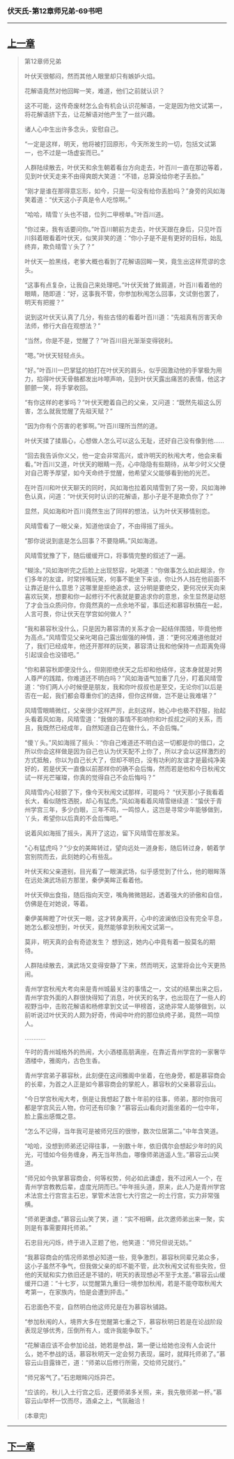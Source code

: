 ### 伏天氏-第12章师兄弟-69书吧

--------
[上一章](./2e800ebc755e77d62b5602125b9e439b.md)
--------


>
>
>
>第12章师兄弟
>
>叶伏天很郁闷，然而其他人眼里却只有嫉妒火焰。
>
>花解语竟然对他回眸一笑，难道，他们之前就认识？
>
>这不可能，这传奇废材怎么会有机会认识花解语，一定是因为他文试第一，将花解语挤下去，让花解语对他产生了一丝兴趣。
>
>诸人心中生出许多念头，安慰自己。
>
>“一定是这样，明天，他将被打回原形，今天所发生的一切，包括文试第一，也不过是一场虚妄而已。”
>
>人群陆续散去，叶伏天和余生朝着看台方向走去，叶百川一直在那边等着，见到叶伏天走来不由得爽朗大笑道：“不错，总算没给你老子丢脸。”
>
>“刚才是谁在那得意忘形，如今，只是一句没有给你丢脸吗？”身旁的风如海笑着道：“伏天这小子真是令人吃惊啊。”
>
>“哈哈，晴雪丫头也不错，位列二甲榜单。”叶百川道。
>
>“你过来，我有话要问你。”叶百川朝前方走去，叶伏天跟在身后，只见叶百川斜着眼看着叶伏天，似笑非笑的道：“你小子是不是有更好的目标，始乱终弃，欺负晴雪丫头了？”
>
>叶伏天一脸黑线，老爹大概也看到了花解语回眸一笑，竟生出这样荒谬的念头。
>
>“这事有点复杂，让我自己来处理吧。”叶伏天耸了耸肩道，叶百川看着他的眼睛，随即道：“好，这事我不管，你参加秋闱怎么回事，文试倒也罢了，明天有把握？”
>
>说到这叶伏天认真了几分，有些古怪的看着叶百川道：“先祖真有厉害天命法师，修行大自在观想法？”
>
>“当然，你是不是，觉醒了？”叶百川目光渐渐变得锐利。
>
>“嗯。”叶伏天轻轻点头。
>
>“好。”叶百川一巴掌猛的拍打在叶伏天的肩头，似乎因激动他的手掌极为用力，掐得叶伏天骨骼都发出咔嚓声响，见到叶伏天露出痛苦的表情，他这才颤颤一笑，将手掌收回。
>
>“有你这样的老爹吗？”叶伏天瞪着自己的父亲，又问道：“既然先祖这么厉害，怎么就我觉醒了先祖天赋？”
>
>“因为你有个厉害的老爹啊。”叶百川理所当然的道。
>
>叶伏天揉了揉眉心，心想做人怎么可以这么无耻，还好自己没有像到他……
>
>“回去我告诉你义父，他一定会非常高兴，或许明天的秋闱大考，他会来看看。”叶百川又道，叶伏天的眼睛一亮，心中隐隐有些期待，从年少时义父便对自己寄予厚望，如今天命终于觉醒，他希望义父能够看到他的光芒。
>
>在叶百川和叶伏天聊天的同时，风如海也拉着风晴雪到了另一旁，风如海神色认真，问道：“叶伏天何时认识的花解语，那小子是不是欺负你了？”
>
>显然，风如海和叶百川竟然生出了同样的想法，认为叶伏天移情别恋。
>
>风晴雪看了一眼父亲，知道他误会了，不由得摇了摇头。
>
>“那你说说到底是怎么回事？不要隐瞒。”风如海道。
>
>风晴雪犹豫了下，随后缓缓开口，将事情完整的叙述了一遍。
>
>“糊涂。”风如海听完之后脸上出现怒容，叱喝道：“你做事怎么如此糊涂，你们多年的友谊，时常拌嘴玩笑，何事不能坐下来谈，你让外人挡在他前面不让靠近是什么意思？这哪里是拒绝追求，这分明是要绝交，更何况伏天向来喜欢玩笑，想要和你一起修行不代表就是要追求你的意思，余生显然是动怒了才会当众质问你，你竟然真的一点余地不留，事后还和慕容秋搞在一起，人言可畏，你让伏天在学宫如何做人？”
>
>“我和慕容秋没什么，只是因为慕容清的关系才会一起结伴围猎，毕竟他修为高点。”风晴雪见父亲叱喝自己露出倔强的神情，道：“更何况难道他就对了，我们已经成年，他还开那样的玩笑，慕容清让我和他保持一点距离免得引起误会也没错吧。”
>
>“你和慕容秋即便没什么，但刚拒绝伏天之后却和他结伴，这本身就是对男人尊严的践踏，你难道还不明白吗？”风如海语气加重了几分，盯着风晴雪道：“你们两人小时候便是朋友，我和你叶叔叔也是至交，无论你们以后是否在一起，我们都会尊重你们的选择，但你这样做，岂不是让我难堪？”
>
>风晴雪眼睛微红，父亲很少这样严厉，此刻这样，她心中也极不舒服，抬起头看着风如海，风晴雪道：“我做的事情不影响你和叶叔叔之间的关系，而且，我既然已经成年，自然知道自己在做什么，不会后悔。”
>
>“傻丫头。”风如海摇了摇头：“你自己难道还不明白这一切都是你的借口，之所以你会这样做是因为自己也认为伏天配不上你了，所以才会以这样激烈的方式抵触，你以为自己长大了，但却不明白，没有功利的友谊才是最纯净美好的，若是伏天一直像以前那样你的确不会后悔，然而若是他和今日秋闱文试一样光芒璀璨，你真的觉得自己不会后悔吗？”
>
>风晴雪内心轻颤了下，像今天秋闱文试那样，可能吗？
>“伏天那小子我看着长大，看似随性洒脱，却心有猛虎。”风如海看着风晴雪继续道：“蛰伏于青州学宫三年，多少白眼，三年不鸣，一鸣惊人，这岂是寻常少年能够做到，丫头，希望你以后真的不会后悔吧。”
>
>说着风如海摇了摇头，离开了这边，留下风晴雪在那发呆。
>
>“心有猛虎吗？”少女的美眸转过，望向远处一道身影，随后转过身，朝着学宫别院而去，此刻她的心有些乱。
>
>叶伏天和父亲道别，目光看了一眼演武场，似乎感觉到了什么，他的眼眸落在远处演武场前方那里，秦伊美眸正看着他。
>
>叶伏天伸出食指，随后指向天空，嘴角微微翘起，透着强大的骄傲和自信，仿佛是在对她说，等着。
>
>秦伊美眸瞪了叶伏天一眼，这才转身离开，心中的波澜依旧没有完全平息，她怎么都没想到，叶伏天，竟然能够拿到秋闱文试第一。
>
>莫非，明天真的会有奇迹发生？
>想到这，她内心中竟有着一股莫名的期待。
>
>人群陆续散去，演武场又变得安静了下来，然而明天，这里将会比今天更热闹。
>
>青州学宫秋闱大考向来是青州城最关注的事情之一，文试的结果出来之后，青州学宫外面的人群很快得知了消息，叶伏天的名字，也出现在了一些人的视野当中，击败花解语和杨修拿到文试一甲榜首，这绝非常人能够做到，以前听说过叶伏天的人颇为好奇，传闻中叶府的那位纨绔子弟，竟然一鸣惊人。
>
>…………
>
>午时的青州城格外的热闹，大小酒楼高朋满座，在靠近青州学宫的一家奢华酒楼中，雅阁内，古色生香。
>
>青州学宫弟子慕容秋，此刻便在这间雅阁中坐着，在他身旁，都是慕容商会的长辈，为首之人正是如今慕容商会的掌舵人，慕容秋的父亲慕容云山。
>
>“今日学宫秋闱大考，倒是让我想起了数十年前的往事，师弟，那时你我可都是学宫风云人物，你可还有印象？”慕容云山看向对面坐着的一位中年，脸上露出感慨之意。
>
>“怎么不记得，当年我可是被师兄压的很惨，数次位居第二。”中年含笑道。
>
>“哈哈，没想到师弟还记得往事，一别数十年，依旧偶尔会想起少年时的风光，可惜如今俗务缠身，再无当年热血，哪像师弟逍遥人生。”慕容云山笑道。
>
>“师兄如今执掌慕容商会，何等权势，何必如此谦虚，我不过闲人一个，在青州学宫教教后辈，虚度光阴而已。”中年摇头道，原来，此人乃是青州学宫术法宫土行宫宫主石忠，掌管术法宫七大行宫之一的土行宫，实力非常强横。
>
>“师弟更谦虚。”慕容云山笑了笑，道：“实不相瞒，此次邀师弟出来一聚，实则是有事需要拜托师弟。”
>
>石忠目光闪烁，终于进入正题了他，他笑道：“师兄但说无妨。”
>
>“我慕容商会的情况师弟想必知道一些，竞争激烈，慕容秋同辈兄弟众多，这小子虽然不争气，但我做父亲的却不能不管，此次秋闱文试有些失败，但他的天赋和实力依旧还是不错的，明天的表现想必不至于太差。”慕容云山缓缓开口道：“十七岁，以觉醒第九重归一境参加秋闱，若是不能夺取秋闱大考第一，在家族内，怕是会遭到抨击。”
>
>石忠面色不变，自然明白他这师兄是在为慕容秋铺路。
>
>“参加秋闱的人，境界大多在觉醒第七重之下，慕容秋明日若是在论战阶段表现足够优秀，压倒所有人，或许我能争取下。”
>
>“花解语应该不会参加论战，她若是参战，第一便让给她也没有人会说什么，她不参战的话，慕容秋明天一定会努力表现，届时，就拜托师弟了。”慕容云山目露锋芒，道：“师弟以后修行所需，交给师兄就行。”
>
>“师兄客气了。”石忠眼眸闪烁异芒。
>
>“应该的，秋儿入土行宫之后，还要师弟多关照，来，我先敬师弟一杯。”慕容云山举杯一饮而尽，酒桌之上，气氛融洽！
>
>(本章完)
>
>

--------
[下一章](./074c11399ac34e2f1ab8c920cff74bad.md)
--------
